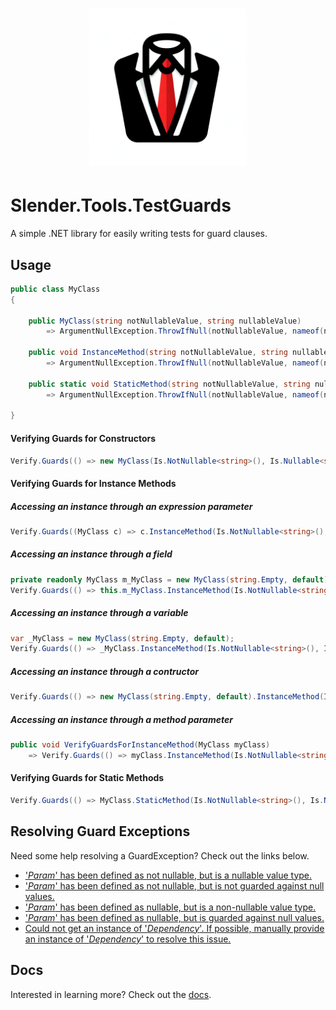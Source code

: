 <h1 align=center>
<img src="media/Slender 1024.png" width=50%>
</h1>

# Slender.Tools.TestGuards
A simple .NET library for easily writing tests for guard clauses.

## Usage
```c#
public class MyClass
{

    public MyClass(string notNullableValue, string nullableValue)
        => ArgumentNullException.ThrowIfNull(notNullableValue, nameof(notNullableValue));

    public void InstanceMethod(string notNullableValue, string nullableValue)
        => ArgumentNullException.ThrowIfNull(notNullableValue, nameof(notNullableValue));

    public static void StaticMethod(string notNullableValue, string nullableValue)
        => ArgumentNullException.ThrowIfNull(notNullableValue, nameof(notNullableValue));

}
```
#### Verifying Guards for Constructors
```c#
Verify.Guards(() => new MyClass(Is.NotNullable<string>(), Is.Nullable<string>()));
```
#### Verifying Guards for Instance Methods
##### Accessing an instance through an expression parameter
```c#
Verify.Guards((MyClass c) => c.InstanceMethod(Is.NotNullable<string>(), Is.Nullable<string>()));
```
##### Accessing an instance through a field
```c#
private readonly MyClass m_MyClass = new MyClass(string.Empty, default);
Verify.Guards(() => this.m_MyClass.InstanceMethod(Is.NotNullable<string>(), Is.Nullable<string>()));
```
##### Accessing an instance through a variable
```c#
var _MyClass = new MyClass(string.Empty, default);
Verify.Guards(() => _MyClass.InstanceMethod(Is.NotNullable<string>(), Is.Nullable<string>()));
```
##### Accessing an instance through a contructor
```c#
Verify.Guards(() => new MyClass(string.Empty, default).InstanceMethod(Is.NotNullable<string>(), Is.Nullable<string>()));
```
##### Accessing an instance through a method parameter
```c#
public void VerifyGuardsForInstanceMethod(MyClass myClass)
    => Verify.Guards(() => myClass.InstanceMethod(Is.NotNullable<string>(), Is.Nullable<string>()));
```
#### Verifying Guards for Static Methods
```c#
Verify.Guards(() => MyClass.StaticMethod(Is.NotNullable<string>(), Is.Nullable<string>()));
```
## Resolving Guard Exceptions
Need some help resolving a GuardException? Check out the links below.
- ['_Param_' has been defined as not nullable, but is a nullable value type.](docs/README.GuardException.NotNullableNullValueType.md 'Click for help')
- ['_Param_' has been defined as not nullable, but is not guarded against null values.](docs/README.GuardException.UnguardedNotNullable.md 'Click for help')
- ['_Param_' has been defined as nullable, but is a non-nullable value type.](docs/README.GuardException.NullableNotNullValueType.md 'Click for help')
- ['_Param_' has been defined as nullable, but is guarded against null values.](docs/README.GuardException.GuardedNullable.md 'Click for help')
- [Could not get an instance of '_Dependency_'. If possible, manually provide an instance of '_Dependency_' to resolve this issue.](docs/README.GuardException.InstanceResolutionFailure.md 'Click for help')
## Docs
Interested in learning more? Check out the [docs](docs/Slender.Tools.VerifyGuards.md 'Slender.Tools.VerifyGuards').
